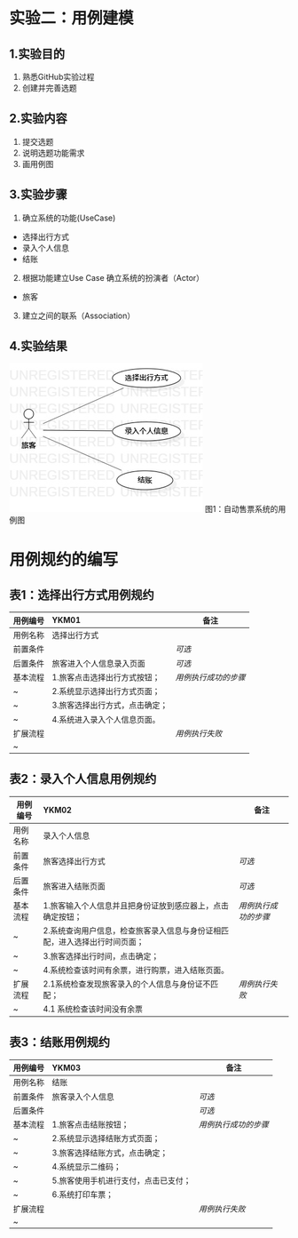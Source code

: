 # 实验二：用例建模

## 1.实验目的
1. 熟悉GitHub实验过程
2. 创建并完善选题

## 2.实验内容
1. 提交选题
2. 说明选题功能需求
3. 画用例图

## 3.实验步骤
1. 确立系统的功能(UseCase)
 - 选择出行方式
 - 录入个人信息
 - 结账
2. 根据功能建立Use Case
 确立系统的扮演者（Actor）
 - 旅客
3. 建立之间的联系（Association）

## 4.实验结果
![用例图](./lab2_UseCaseDiagram1.jpg)
图1：自动售票系统的用例图

# 用例规约的编写

## 表1：选择出行方式用例规约  

用例编号  | YKM01 | 备注  
-|:-|-  
用例名称  |  选择出行方式  |   
前置条件  |      | *可选*   
后置条件  |   旅客进入个人信息录入页面   | *可选*   
基本流程  | 1.旅客点击选择出行方式按钮；  |*用例执行成功的步骤*    
~| 2.系统显示选择出行方式页面；  |   
~| 3.旅客选择出行方式，点击确定；   |   
~| 4.系统进入录入个人信息页面。   |   
扩展流程  |    |*用例执行失败*    
~|    |  

## 表2：录入个人信息用例规约  

用例编号  | YKM02 | 备注  
-|:-|-  
用例名称  |  录入个人信息  |   
前置条件  |   旅客选择出行方式   | *可选*   
后置条件  |   旅客进入结账页面   | *可选*   
基本流程  | 1.旅客输入个人信息并且把身份证放到感应器上，点击确定按钮；  |*用例执行成功的步骤*    
~| 2.系统查询用户信息，检查旅客录入信息与身份证相匹配，进入选择出行时间页面；  |   
~| 3.旅客选择出行时间，点击确定；   |   
~| 4.系统检查该时间有余票，进行购票，进入结账页面。   |   
扩展流程  | 2.1系统检查发现旅客录入的个人信息与身份证不匹配；   |*用例执行失败*    
~| 4.1 系统检查该时间没有余票  |  

## 表3：结账用例规约  

用例编号  | YKM03 | 备注  
-|:-|-  
用例名称  |  结账  |   
前置条件  |   旅客录入个人信息   | *可选*   
后置条件  |      | *可选*   
基本流程  | 1.旅客点击结账按钮；  |*用例执行成功的步骤*    
~| 2.系统显示选择结账方式页面；  |   
~| 3.旅客选择结账方式，点击确定；   |   
~| 4.系统显示二维码；   |   
~| 5.旅客使用手机进行支付，点击已支付；   | 
~| 6.系统打印车票；   |   
扩展流程  |    |*用例执行失败*    
~|    |  

